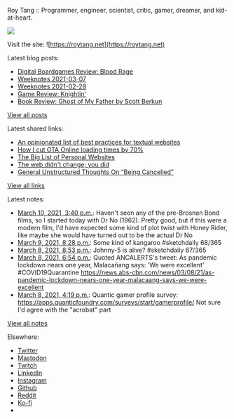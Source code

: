 Roy Tang :: Programmer, engineer, scientist, critic, gamer, dreamer, and kid-at-heart.

![](https://roytang.net/static/img/profile.jpg)

Visit the site: ![https://roytang.net](https://roytang.net)

Latest blog posts:

- [Digital Boardgames Review: Blood Rage](https://roytang.net/2021/03/blood-rage/)
- [Weeknotes 2021-03-07](https://roytang.net/2021/03/weeknotes-2021-03-07/)
- [Weeknotes 2021-02-28](https://roytang.net/2021/02/weeknotes-2021-02-28/)
- [Game Review: Knightin&#x27;](https://roytang.net/2021/02/knightin/)
- [Book Review: Ghost of My Father by Scott Berkun](https://roytang.net/2021/02/ghost-of-my-father/)

[View all posts](https://roytang.net/blog)

Latest shared links:

- [An opinionated list of best practices for textual websites](https://roytang.net/2021/03/an-opinionated-list-of-best-practices-for-textual-websites/)
- [How I cut GTA Online loading times by 70%](https://roytang.net/2021/03/how-i-cut-gta-online-loading-times-by-70/)
- [The Big List of Personal Websites](https://roytang.net/2021/02/the-big-list-of-personal-websites/)
- [The web didn&#x27;t change; you did](https://roytang.net/2021/02/the-web-didnt-change-you-did/)
- [General Unstructured Thoughts On “Being Cancelled”](https://roytang.net/2021/02/general-unstructured-thoughts-on-being-cancelled/)

[View all links](https://roytang.net/links)

Latest notes:

- [March 10, 2021, 3:40 p.m.](https://roytang.net/2021/03/2b14f8356f57460da0a4790b27b44b8a/): Haven&#x27;t seen any of the pre-Brosnan Bond films, so I started today with Dr No (1962). Pretty good, but if this were a modern film, I&#x27;d have expected some kind of plot twist with Honey Rider, like maybe she would have turned out to be the actual Dr No
- [March 9, 2021, 8:28 p.m.](https://roytang.net/2021/03/1369263851393409027/): Some kind of kangaroo #sketchdaily 68/365
- [March 8, 2021, 8:53 p.m.](https://roytang.net/2021/03/1368907669755490306/): Johnny-5 is alive? #sketchdaily 67/365
- [March 8, 2021, 6:54 p.m.](https://roytang.net/2021/03/1368877891543564289/): Quoted ANCALERTS&#x27;s tweet: As pandemic lockdown nears one year, Malacañang says: &#x27;We were excellent&#x27; #COVID19Quarantine https://news.abs-cbn.com/news/03/08/21/as-pandemic-lockdown-nears-one-year-malacaang-says-we-were-excellent
- [March 8, 2021, 4:19 p.m.](https://roytang.net/2021/03/1368838880833630208/): Quantic gamer profile survey: https://apps.quanticfoundry.com/surveys/start/gamerprofile/ Not sure I&#x27;d agree with the &quot;acrobat&quot; part

[View all notes](https://roytang.net/notes)

Elsewhere:

- [Twitter](https://twitter.com/roytang)
- [Mastodon](https://mastodon.technology/@roytang)
- [Twitch](https://twitch.tv/twitchyroy)
- [LinkedIn](https://www.linkedin.com/in/roytang)
- [Instagram](https://instagram.com/roytang0400)
- [Github](https://github.com/roytang)
- [Reddit](https://reddit.com/u/hungryroy)
- [Ko-fi](https://ko-fi.com/roytang)
- [](mailto:hello@roytang.net)